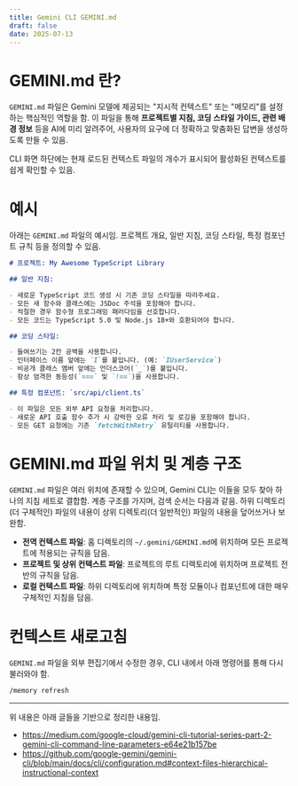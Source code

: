 ```yaml
---
title: Gemini CLI GEMINI.md
draft: false
date: 2025-07-13
---
```

# GEMINI.md 란?

`GEMINI.md` 파일은 Gemini 모델에 제공되는 "지시적 컨텍스트" 또는 "메모리"를 설정하는 핵심적인 역할을 함. 이 파일을 통해 **프로젝트별 지침, 코딩 스타일 가이드, 관련 배경 정보** 등을 AI에 미리 알려주어, 사용자의 요구에 더 정확하고 맞춤화된 답변을 생성하도록 만들 수 있음.

CLI 화면 하단에는 현재 로드된 컨텍스트 파일의 개수가 표시되어 활성화된 컨텍스트를 쉽게 확인할 수 있음.

# 예시

아래는 `GEMINI.md` 파일의 예시임. 프로젝트 개요, 일반 지침, 코딩 스타일, 특정 컴포넌트 규칙 등을 정의할 수 있음.

```Markdown
# 프로젝트: My Awesome TypeScript Library

## 일반 지침:

- 새로운 TypeScript 코드 생성 시 기존 코딩 스타일을 따라주세요.
- 모든 새 함수와 클래스에는 JSDoc 주석을 포함해야 합니다.
- 적절한 경우 함수형 프로그래밍 패러다임을 선호합니다.
- 모든 코드는 TypeScript 5.0 및 Node.js 18+와 호환되어야 합니다.

## 코딩 스타일:

- 들여쓰기는 2칸 공백을 사용합니다.
- 인터페이스 이름 앞에는 `I`를 붙입니다. (예: `IUserService`)
- 비공개 클래스 멤버 앞에는 언더스코어(`_`)를 붙입니다.
- 항상 엄격한 동등성(`===` 및 `!==`)을 사용합니다.

## 특정 컴포넌트: `src/api/client.ts`

- 이 파일은 모든 외부 API 요청을 처리합니다.
- 새로운 API 호출 함수 추가 시 강력한 오류 처리 및 로깅을 포함해야 합니다.
- 모든 GET 요청에는 기존 `fetchWithRetry` 유틸리티를 사용합니다.
```

# GEMINI.md 파일 위치 및 계층 구조

`GEMINI.md` 파일은 여러 위치에 존재할 수 있으며, Gemini CLI는 이들을 모두 찾아 하나의 지침 세트로 결합함. 계층 구조를 가지며, 검색 순서는 다음과 같음. 하위 디렉토리(더 구체적인) 파일의 내용이 상위 디렉토리(더 일반적인) 파일의 내용을 덮어쓰거나 보완함.

- **전역 컨텍스트 파일**: 홈 디렉토리의 `~/.gemini/GEMINI.md`에 위치하며 모든 프로젝트에 적용되는 규칙을 담음.
- **프로젝트 및 상위 컨텍스트 파일**: 프로젝트의 루트 디렉토리에 위치하며 프로젝트 전반의 규칙을 담음.
- **로컬 컨텍스트 파일**: 하위 디렉토리에 위치하며 특정 모듈이나 컴포넌트에 대한 매우 구체적인 지침을 담음.

# 컨텍스트 새로고침

`GEMINI.md` 파일을 외부 편집기에서 수정한 경우, CLI 내에서 아래 명령어를 통해 다시 불러와야 함.

```bash
/memory refresh
```

---

위 내용은 아래 글들을 기반으로 정리한 내용임.
- https://medium.com/google-cloud/gemini-cli-tutorial-series-part-2-gemini-cli-command-line-parameters-e64e21b157be
- https://github.com/google-gemini/gemini-cli/blob/main/docs/cli/configuration.md#context-files-hierarchical-instructional-context